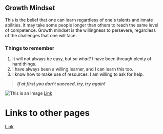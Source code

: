## Growth Mindset

This is the belief that one can learn regardless of one's talents and innate abilities.  It may take some people longer than others to reach the same level of competence.  Growth mindset is the willingness to persevere, regardless of the challenges that one will face.

### Things to remember
1. It will not always be easy, but _so what_? I have been through plenty of hard things.
2. I have always been a willing learner, and I can learn this too.
3. I know how to make use of resources.  I am willing to ask for help.

>***If at first you don't succeed, try, try again!***

![This is an image](https://images.unsplash.com/photo-1519834785169-98be25ec3f84?ixlib=rb-1.2.1&ixid=MnwxMjA3fDB8MHxwaG90by1wYWdlfHx8fGVufDB8fHx8&auto=format&fit=crop&w=764&q=80)
[Link](https://unsplash.com/photos/bH7kZ0yazB0?utm_source=unsplash&utm_medium=referral&utm_content=creditShareLink)

# Links to other pages
[Link](/)
